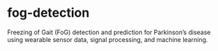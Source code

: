 # fog-detection
Freezing of Gait (FoG) detection and prediction for Parkinson’s disease using wearable sensor data, signal processing, and machine learning.
